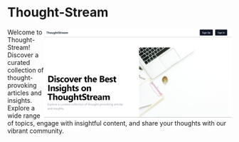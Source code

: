 # Thought-Stream

<img src="/assets/Home.png" align="right" height="200px">

Welcome to Thought-Stream! Discover a curated collection of thought-provoking articles and insights. Explore a wide range of topics, engage with insightful content, and share your thoughts with our vibrant community.
